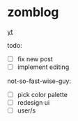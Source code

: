 # zomblog

[yt](https://www.youtube.com/watch?v=1NrHkjlWVhM)

todo:
- [ ] fix new post
- [ ] implement editing

not-so-fast-wise-guy:
- [ ] pick color palette
- [ ] redesign ui
- [ ] user/s